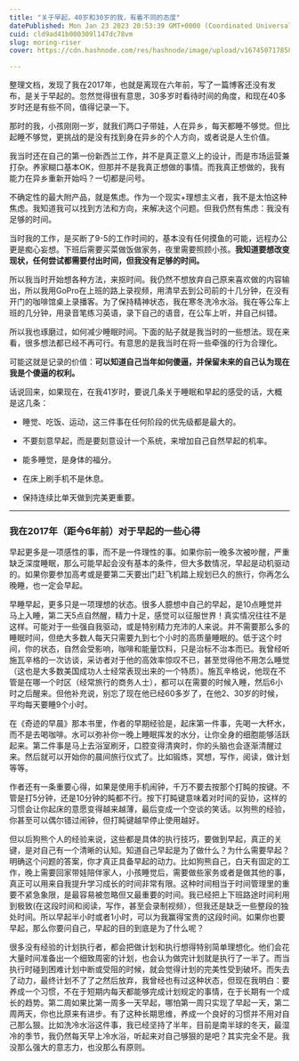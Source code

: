 ```yaml
---
title: "关于早起，40岁和30岁的我，有着不同的态度"
datePublished: Mon Jan 23 2023 20:53:39 GMT+0000 (Coordinated Universal Time)
cuid: cld9ad41b000309l147dc78vm
slug: moring-riser
cover: https://cdn.hashnode.com/res/hashnode/image/upload/v1674507178581/6e6e1c99-b386-471d-b8ce-4fc63e8ccdfa.jpeg

---
```


整理文档，发现了我在2017年，也就是离现在六年前，写了一篇博客还没有发布，是关于早起的。忽然觉得很有意思，30多岁时看待时间的角度，和现在40多岁时还是有些不同，值得记录一下。

那时的我，小孩刚刚一岁，就我们两口子带娃，人在异乡，每天都睡不够觉。但比起睡不够觉，更挑战的是没有找到身在异乡的个人方向，或者说是人生价值。

我当时还在自己的第一份新西兰工作，并不是真正意义上的设计，而是市场运营兼打杂。养家糊口基本OK，但那并不是我真正想做的事情。而我真正想做的，我有能力在异乡重新开始吗？一切都是问号。

不确定性的最大附产品，就是焦虑。作为一个现实+理想主义者，我不是太怕这种焦虑。我知道我可以找到方法和方向，来解决这个问题。但我仍然有焦虑：我没有足够的时间。

当时我的工作，是买断了9-5的工作时间的，基本没有任何摸鱼的可能，远程办公更是痴心妄想。下班后需要买菜做饭做家务，夜里需要照顾小孩。**我知道要想改变现状，任何尝试都需要付出时间，但我没有足够的时间。**

所以我当时开始想各种方法，来抠时间。我仍然不想放弃自己原来喜欢做的内容输出，所以我用GoPro在上班的路上录视频，用清早去到公司前的十几分钟，在没有开门的咖啡馆桌上录播客。为了保持精神状态，我在寒冬洗冷水浴。我在等公车上班的几分钟，用录音笔练习英语，录下自己的语音，在公车上听，并自己纠错。

所以我也琢磨过，如何减少睡眠时间。下面的贴子就是我当时的一些想法。现在来看，很多想法都已经不再可行。有意思的是我当时在将一些牵强的行为合理化。

可能这就是记录的价值：**可以知道自己当年如何傻逼，并保留未来的自己认为现在我是个傻逼的权利。**

话说回来，如果现在，在我41岁时，要说几条关于睡眠和早起的感受的话，大概是这几条：

* 睡觉、吃饭、运动，这三件事在任何阶段的优先级都是最大的。
    
* 不要刻意早起，而是要刻意设计一个系统，来增加自己自然早起的机率。
    
* 能多睡觉，是身体的福分。
    
* 在床上刷手机不是休息。
    
* 保持连续比单天做到完美更重要。
    

---

### 我在2017年（距今6年前）对于早起的一些心得

早起更多是一项感性的事，而不是一件理性的事。如果你前一晚多次被吵醒，严重缺乏深度睡眠，那么可能早起会没有基本的条件，但大多数情况，早起是动机驱动的。如果你要参加高考或是要第二天要出门赶飞机踏上规划已久的旅行，你再怎么晚睡，也一定会早起。

早睡早起，更多只是一项理想的状态。很多人臆想中自己的早起，是10点睡觉并马上入睡，第二天5点自然醒，精力十足，感觉可以征服世界！真实情况往往不是这样。可能对于一些强自我驱动，或是特别精力充沛的人来说。并不需要那么多的睡眠时间，但绝大多数人每天只需要九到七个小时的高质量睡眠的。低于这个时间，你的状态，自然会受影响，咖啡和能量饮料，只是治标不治本而已。我曾经听施瓦辛格的一次访谈，采访者对于他的高效率惊叹不已，甚至觉得他不用怎么睡觉（这也是大多数美国成功人士经常表现出来的一个特质）。施瓦辛格说，他现在不管是在哪一个时区（经常旅行的商务人士），都可以在需要的时候入睡，然后6小时之后醒来。但他补充说，别忘了现在他已经60多岁了，在他2、30岁的时候，平均每天要睡9个小时。

在《奇迹的早晨》那本书里，作者的早期经验是，起床第一件事，先喝一大杯水，而不是去喝咖啡。水可以弥补你一晚上睡眠挥发的水分，让你全身的细胞能够活跃起来。第二件事是马上去浴室刷牙，口腔变得清爽时，你的头脑也会逐渐清醒过来。然后就可以开始你的晨间旅行仪式了。比如锻炼，冥想，写作，阅读，做计划等等。

作者还有一条重要心得，如果是使用手机闹钟，千万不要去按那个打盹的按键。不管是打5分钟，还是10分钟的盹都不行。按下打盹键意味着对时间的妥协，这样的习惯会让你起床的意愿变得越来越薄，最后变成一个空谈的笑话。以狗熊的经验，你甚至可以偶尔错过闹钟，但打盹键越早停止使用越好。

但以后狗熊个人的经验来说，这些都是具体的执行技巧，要做到早起，真正的关键，是对自己有一个清晰的认知。知道自己早起是为了做什么？为什么需要早起？明确这个问题的答案，你才真正具备早起的动力。比如狗熊自己，白天有固定的工作，晚上需要回家带娃陪伴家人，小孩睡觉后，需要做些家务或者是做其他的事，真正可以用来自我提升学习成长的时间非常有限。这种时间相当于时间管理里的重要不紧急象限，是最容易被忽略但又最重要的时间。我已经把上下班路途时间利用到极致(在这段时间和阅读，写作，甚至会录制视频），但我还是缺乏一些整段的独处时间。所以早起半小时或者1小时，可以为我赢得宝贵的这段时间。如果你也要早起，那么你要问自己，早起的目的到底是为了什么呢？

很多没有经验的计划执行者，都会把做计划和执行想得特别简单理想化。他们会花大量时间准备出一个细致周密的计划，也会认为做完计划就是执行了一半了。而当执行时碰到困难计划中断或受阻的时候，就会觉得计划的完美性受到破坏。而失去了动力，最终计划不了了之然后放弃，我曾经也有过这种状态，但现在我明白：要养成一个习惯，不在于短期内每天都能够完成计划规定的事情，在于长期有一个成长的趋势。第二周如果比第一周多一天早起，哪怕第一周只实现了早起一天，第二周两天，你也比原来有进步。有了这种长期思维，养成一个良好的习惯并不用对自己那么狠。比如洗冷水浴这件事，我已经坚持了半年，目前是南半球的冬天，最湿冷的季节，我仍然每天早上冷水浴，听起来对自己够狠的是吧？其实完全不是。我没那么强大的意志力，也没那么有原则。